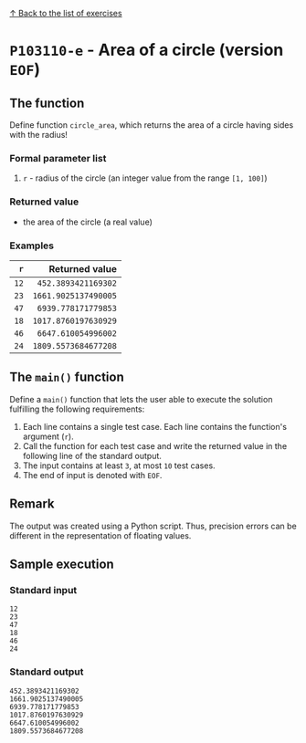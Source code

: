 
[↑ Back to the list of exercises](./README.md)

# `P103110-e` - Area of a circle (version `EOF`)

## The function

Define function `circle_area`, which returns the area of a circle having sides with the radius!

### Formal parameter list

1. `r` - radius of the circle (an integer value from the range `[1, 100]`)

### Returned value

* the area of the circle (a real value)

### Examples

| `r` | Returned value | 
| ---: | --: | 
| `12` | `452.3893421169302` | 
| `23` | `1661.9025137490005` | 
| `47` | `6939.778171779853` | 
| `18` | `1017.8760197630929` | 
| `46` | `6647.610054996002` | 
| `24` | `1809.5573684677208` | 

## The `main()` function

Define a `main()` function that lets the user able to execute the solution fulfilling the following requirements:

1. Each line contains a single test case. Each line contains the function's argument (`r`).
1. Call the function for each test case and write the returned value in the following line of the standard output.
1. The input contains at least `3`, at most `10` test cases.
1. The end of input is denoted with `EOF`.

## Remark
The output was created using a Python script. Thus, precision errors can be different in the representation of floating values.


## Sample execution

### Standard input

```
12
23
47
18
46
24
```

### Standard output

```
452.3893421169302
1661.9025137490005
6939.778171779853
1017.8760197630929
6647.610054996002
1809.5573684677208
```
